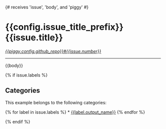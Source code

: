{# receives 'issue', 'body', and 'piggy' #}
# {{config.issue_title_prefix}}{{issue.title}}

*[{{piggy.config.github_repo}}#{{issue.number}}](https://github.com/{{piggy.config.github_repo}}/issues/{{issue.number}})*

---

{{body}}

{% if issue.labels %}
## Categories

This example belongs to the following categories:

{% for label in issue.labels %} * [{{label.output_name}}]({{label.output_filename}})
{% endfor %}

{% endif %}
